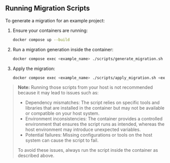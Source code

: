## Running Migration Scripts

To generate a migration for an example project:

1. Ensure your containers are running:
   ```bash
   docker compose up --build
   ```

2. Run a migration generation inside the container:
   ```bash
   docker compose exec <example_name> ./scripts/generate_migration.sh <example_name> <migration_name>

3. Apply the migration:
   ```bash
   docker compose exec <example_name> ./scripts/apply_migration.sh <example_name>
   ```

> **Note:** Running those scripts from your host is not recommended because it may lead to issues such as:
> - Dependency mismatches: The script relies on specific tools and libraries that are installed in the container but may not be available or compatible on your host system.
> - Environment inconsistencies: The container provides a controlled environment that ensures the script runs as intended, whereas the host environment may introduce unexpected variables.
> - Potential failures: Missing configurations or tools on the host system can cause the script to fail.
>
> To avoid these issues, always run the script inside the container as described above.
